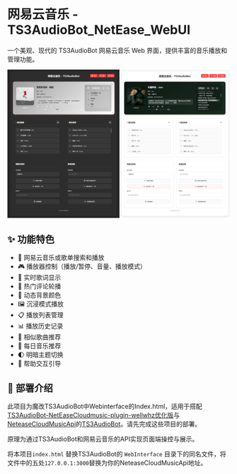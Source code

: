 # 网易云音乐 - TS3AudioBot_NetEase_WebUI

一个美观、现代的 TS3AudioBot 网易云音乐 Web 界面，提供丰富的音乐播放和管理功能。

![界面预览](preview.png)

## ✨ 功能特色

- 🎵 网易云音乐或歌单搜索和播放
- 🎮 播放器控制（播放/暂停、音量、播放模式）
- 📝 实时歌词显示
- 💬 热门评论轮播
- 🎨 动态背景颜色
- 🖼️ 沉浸模式播放
- 📋 播放列表管理
- 📊 播放历史记录
- 🎯 相似歌曲推荐
- 📅 每日音乐推荐
- 🌓 明暗主题切换
- 🎯 帮助交互引导

## 🚀 部署介绍
 此项目为魔改TS3AudioBot中Webinterface的Index.html，适用于搭配[TS3AudioBot-NetEaseCloudmusic-plugin-wellwhz优化版](https://github.com/wellwhz/TS3AudioBot-NetEaseCloudmusic-plugin)与[NeteaseCloudMusicApi](https://gitlab.com/Binaryify/neteasecloudmusicapi)的[TS3AudioBot](https://github.com/Splamy/TS3AudioBot)。请先完成这些项目的部署。

原理为通过TS3AudioBot和网易云音乐的API实现页面端操控与展示。

将本项目`index.html` 替换TS3AudioBot的 `WebInterface` 目录下的同名文件，将文件中的五处`127.0.0.1:3000`替换为你的NeteaseCloudMusicApi地址。
